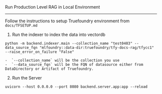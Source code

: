 Run Production Level RAG in Local Environment

---

Follow the instructions to setup Truefoundry environment from `docs/TFSETUP.md`

1. Run the indexer to index the data into vectordb

```
python -m backend.indexer.main --collection_name "test0403" --data_source_fqn "mlfoundry::data-dir:truefoundry/tfy-docs-rag/tfycc1" --raise_error_on_failure "False"
```

    -  `--collection_name` will be the collection you use
    -  `--data_source_fqn` will be the FQN of datasource either from DataDirectory or Artifact of Truefoundry.

2. Run the Server

```
uvicorn --host 0.0.0.0 --port 8080 backend.server.app:app --reload
```
